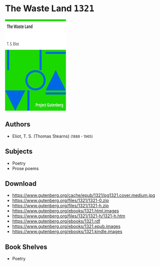 # The Waste Land <kbd>1321</kbd>

![](./cover.medium.jpg "")

## Authors


 - Eliot, T. S. (Thomas Stearns) <small>(1888 - 1965)</small>

## Subjects


 - Poetry
 - Prose poems

## Download


 - https://www.gutenberg.org/cache/epub/1321/pg1321.cover.medium.jpg
 - https://www.gutenberg.org/files/1321/1321-0.zip
 - https://www.gutenberg.org/files/1321/1321-h.zip
 - https://www.gutenberg.org/ebooks/1321.html.images
 - https://www.gutenberg.org/files/1321/1321-h/1321-h.htm
 - https://www.gutenberg.org/ebooks/1321.rdf
 - https://www.gutenberg.org/ebooks/1321.epub.images
 - https://www.gutenberg.org/ebooks/1321.kindle.images

## Book Shelves


 - Poetry

